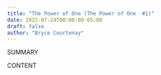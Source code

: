 ```yaml
---
title: "The Power of One (The Power of One  #1)"
date: 2022-07-24T00:00:00-05:00
draft: false
author: "Bryce Courtenay"
---
```


SUMMARY

<!--more-->

CONTENT